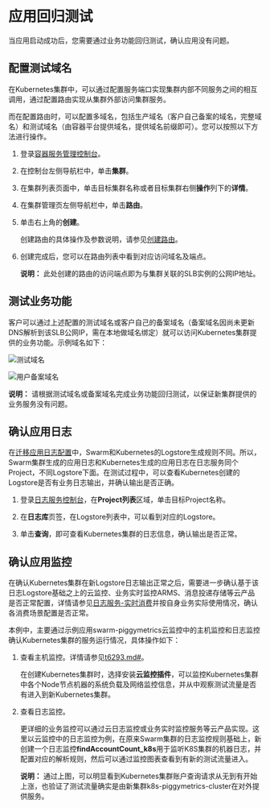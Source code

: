 # 应用回归测试

当应用启动成功后，您需要通过业务功能回归测试，确认应用没有问题。

## 配置测试域名

在Kubernetes集群中，可以通过配置服务端口实现集群内部不同服务之间的相互调用，通过配置路由实现从集群外部访问集群服务。

而在配置路由时，可以配置多域名，包括生产域名（客户自己备案的域名，完整域名）和测试域名（由容器平台提供域名，提供域名前缀即可）。您可以按照以下方法进行操作。

1.  登录[容器服务管理控制台](https://cs.console.aliyun.com)。

2.  在控制台左侧导航栏中，单击**集群**。

3.  在集群列表页面中，单击目标集群名称或者目标集群右侧**操作**列下的**详情**。

4.  在集群管理页左侧导航栏中，单击**路由**。

5.  单击右上角的**创建**。

    创建路由的具体操作及参数说明，请参见[创建路由](/intl.zh-CN/Kubernetes集群用户指南/网络管理/Ingress管理/创建路由（Ingress）.md)。

6.  创建完成后，您可以在路由列表中看到对应访问域名及端点。

    **说明：** 此处创建的路由的访问端点即为与集群关联的SLB实例的公网IP地址。


## 测试业务功能

客户可以通过上述配置的测试域名或客户自己的备案域名（备案域名因尚未更新DNS解析到该SLB公网IP，需在本地做域名绑定）就可以访问Kubernetes集群提供的业务功能。示例域名如下：

![测试域名](../images/p48275.png "测试域名")

![用户备案域名](../images/p48276.png "用户备案域名")

**说明：** 请根据测试域名或备案域名完成业务功能回归测试，以保证新集群提供的业务服务没有问题。

## 确认应用日志

在[迁移应用日志配置](/intl.zh-CN/最佳实践/Swarm迁移Kubernetes/迁移应用配置/迁移应用日志配置.md)中，Swarm和Kubernetes的Logstore生成规则不同。所以，Swarm集群生成的应用日志和Kubernetes生成的应用日志在日志服务同个Project，不同Logstore下面。在测试过程中，可以查看Kubernetes创建的Logstore是否有业务日志输出，并确认输出是否正确。

1.  登录[日志服务控制台](https://sls.console.aliyun.com/?spm)，在**Project列表**区域，单击目标Project名称。

2.  在**日志库**页签，在Logstore列表中，可以看到对应的Logstore。

3.  单击**查询**，即可查看Kubernetes集群的日志信息，确认输出是否正常。


## 确认应用监控

在确认Kubernetes集群在新Logstore日志输出正常之后，需要进一步确认基于该日志Logstore基础之上的云监控、业务实时监控ARMS、消息投递存储等云产品是否正常配置，详情请参见[日志服务-实时消费](/intl.zh-CN/消费与投递/实时消费/简介.md)并按自身业务实际使用情况，确认各消费场景配置是否正常。

本例中，主要通过示例应用swarm-piggymetrics云监控中的主机监控和日志监控确认Kubernetes集群的服务运行情况，具体操作如下：

1.  查看主机监控。详情请参见[t6293.md\#](/intl.zh-CN/常见问题/产品使用问题/如何通过云监控控制台查看指定日期的监控数据.md)。

    在创建Kubernetes集群时，选择安装**云监控插件**，可以监控Kubernetes集群中各个Node节点机器的系统负载及网络监控信息，并从中观察测试流量是否有进入到新Kubernetes集群。

2.  查看日志监控。

    更详细的业务监控可以通过云日志监控或业务实时监控服务等云产品实现。这里以云监控中的日志监控为例，在原来Swarm集群的日志监控规则基础上，新创建一个日志监控**findAccountCount\_k8s**用于监听K8S集群的机器日志，并配置对应的解析规则，然后可以通过监控图表查看到有新的测试流量进入。

    **说明：** 通过上图，可以明显看到Kubernetes集群账户查询请求从无到有开始上涨，也验证了测试流量确实是由新集群k8s-piggymetrics-cluster在对外提供服务。


